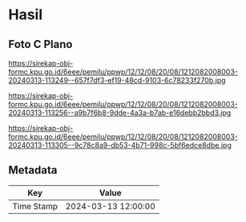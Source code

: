 # Hasil

## Foto C Plano

https://sirekap-obj-formc.kpu.go.id/6eee/pemilu/ppwp/12/12/08/20/08/1212082008003-20240313-113249--657f7df3-ef19-48cd-9103-6c78233f270b.jpg

https://sirekap-obj-formc.kpu.go.id/6eee/pemilu/ppwp/12/12/08/20/08/1212082008003-20240313-113256--a9b7f6b8-9dde-4a3a-b7ab-e16debb2bbd3.jpg

https://sirekap-obj-formc.kpu.go.id/6eee/pemilu/ppwp/12/12/08/20/08/1212082008003-20240313-113305--9c78c8a9-db53-4b71-998c-5bf6edce8dbe.jpg


## Metadata

| Key        | Value               |
| ---------- | ------------------- |
| Time Stamp | 2024-03-13 12:00:00 |



